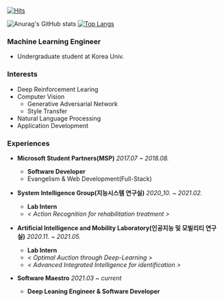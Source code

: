 [![Hits](https://hits.seeyoufarm.com/api/count/incr/badge.svg?url=https%3A%2F%2Fgithub.com%2Flongshiine&count_bg=%2379C83D&title_bg=%23555555&icon=&icon_color=%23E7E7E7&title=hits&edge_flat=false)](https://hits.seeyoufarm.com)

![Anurag's GitHub stats](https://github-readme-stats.vercel.app/api?username=longshiine&show_icons=true)
[![Top Langs](https://github-readme-stats.vercel.app/api/top-langs/?username=longshiine&layout=compact)](https://github.com/anuraghazra/github-readme-stats)

### Machine Learning Engineer
- Undergraduate student at Korea Univ.

### Interests
- Deep Reinforcement Learing  
- Computer Vision  
    - Generative Adversarial Network  
    - Style Transfer
- Natural Language Processing  
- Application Development  

### Experiences
- **Microsoft Student Partners(MSP)** *2017.07 ~ 2018.08.*  
    - **Software Developer**
    - Evangelism & Web Development(Full-Stack)  
  
- **System Intelligence Group(지능시스템 연구실)** *2020_10. ~ 2021.02.*  
    - **Lab Intern**     
    - *< Action Recognition for rehabilitation treatment >*
  
- **Artificial Intelligence and Mobility Laboratory(인공지능 및 모빌리티 연구실)** *2020.11. ~ 2021.05.*  
    - **Lab Intern**
    - *< Optimal Auction through Deep-Learning >*
    - *< Advanced Integrated Intelligence for identification >*
  
- **Software Maestro** *2021.03 ~ current*  
    - **Deep Leaning Engineer & Software Developer**
    
